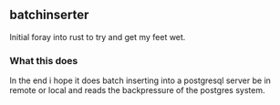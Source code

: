 ## batchinserter

Initial foray into rust to try and get my feet wet.

### What this does

In the end i hope it does batch inserting into a postgresql server be in remote or local and reads the backpressure of the postgres system.
